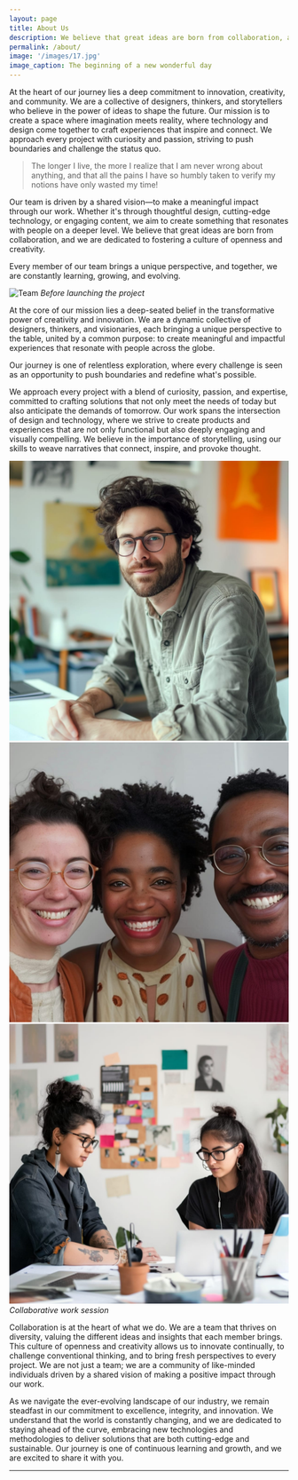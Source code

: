 ```yaml
---
layout: page
title: About Us
description: We believe that great ideas are born from collaboration, and we are dedicated to fostering a culture of openness and creativity. Every member of our team brings a unique perspective, and together, we are constantly learning, growing, and evolving.
permalink: /about/
image: '/images/17.jpg'
image_caption: The beginning of a new wonderful day
---
```


At the heart of our journey lies a deep commitment to innovation, creativity, and community. We are a collective of designers, thinkers, and storytellers who believe in the power of ideas to shape the future. Our mission is to create a space where imagination meets reality, where technology and design come together to craft experiences that inspire and connect. We approach every project with curiosity and passion, striving to push boundaries and challenge the status quo.

> The longer I live, the more I realize that I am never wrong about anything, and that all the pains I have so humbly taken to verify my notions have only wasted my time!

Our team is driven by a shared vision—to make a meaningful impact through our work. Whether it's through thoughtful design, cutting-edge technology, or engaging content, we aim to create something that resonates with people on a deeper level. We believe that great ideas are born from collaboration, and we are dedicated to fostering a culture of openness and creativity.

Every member of our team brings a unique perspective, and together, we are constantly learning, growing, and evolving.

![Team]({{site.baseurl}}/images/17-1.jpg#wide)
*Before launching the project*

At the core of our mission lies a deep-seated belief in the transformative power of creativity and innovation. We are a dynamic collective of designers, thinkers, and visionaries, each bringing a unique perspective to the table, united by a common purpose: to create meaningful and impactful experiences that resonate with people across the globe.

Our journey is one of relentless exploration, where every challenge is seen as an opportunity to push boundaries and redefine what's possible.

We approach every project with a blend of curiosity, passion, and expertise, committed to crafting solutions that not only meet the needs of today but also anticipate the demands of tomorrow. Our work spans the intersection of design and technology, where we strive to create products and experiences that are not only functional but also deeply engaging and visually compelling. We believe in the importance of storytelling, using our skills to weave narratives that connect, inspire, and provoke thought.

<div class="gallery-box">
  <div class="gallery gallery-column-3">
    <img src="/images/17-2.jpg" loading="lazy">
    <img src="/images/17-4.jpg" loading="lazy">
    <img src="/images/17-3.jpg" loading="lazy">
  </div>
  <em>Collaborative work session</em>
</div>

Collaboration is at the heart of what we do. We are a team that thrives on diversity, valuing the different ideas and insights that each member brings. This culture of openness and creativity allows us to innovate continually, to challenge conventional thinking, and to bring fresh perspectives to every project. We are not just a team; we are a community of like-minded individuals driven by a shared vision of making a positive impact through our work.

As we navigate the ever-evolving landscape of our industry, we remain steadfast in our commitment to excellence, integrity, and innovation. We understand that the world is constantly changing, and we are dedicated to staying ahead of the curve, embracing new technologies and methodologies to deliver solutions that are both cutting-edge and sustainable. Our journey is one of continuous learning and growth, and we are excited to share it with you.

***